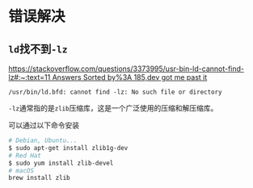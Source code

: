 # 错误解决
<p id="eUj6YvqRHdtjadvt2WaHEe">

## `ld`找不到`-lz`

</p>

<p id="nhSvWBW3krWN6VRk2pYpt5">

[https://stackoverflow.com/questions/3373995/usr-bin-ld-cannot-find-lz#:~:text=11 Answers Sorted by%3A 185,dev got me past it](<https://stackoverflow.com/questions/3373995/usr-bin-ld-cannot-find-lz#:~:text=11 Answers Sorted by: 185,dev got me past it>)

</p>

<p id="xhihYJwEDdENH7jRwtkm3M">

```text
/usr/bin/ld.bfd: cannot find -lz: No such file or directory
```


</p>

<p id="3nn5VweeZtRbj8NekZeiJy">

`-lz`通常指的是`zlib`压缩库，这是一个广泛使用的压缩和解压缩库。

</p>

<p id="qdgo1bvZZqxjGqtUhDdtoy">

可以通过以下命令安装

</p>

<p id="wJ2beJkxWAeN2k48CRXkYi">

```Bash
# Debian, Ubuntu...
$ sudo apt-get install zlib1g-dev
# Red Hat
$ sudo yum install zlib-devel
# macOS
brew install zlib
```


</p>

<p id="gCWqKWunhc1bURhKXxLuPd">



</p>
